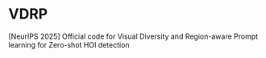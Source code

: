 # VDRP
[NeurIPS 2025] Official code for Visual Diversity and Region-aware Prompt learning for Zero-shot HOI detection
